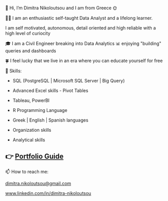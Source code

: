 👋 Hi, I’m Dimitra Nikoloutsou and I am from Greece 🌞

👩‍💻 I am an enthusiastic self-taught Data Analyst and a lifelong learner. 

I am self motivated, autonomous, detail oriented and high reliable with a high level of curiocity

🎓 I am a Civil Engineer breaking into Data Analytics 📊 enjoying "building" queries and dashboards

🍀 I feel lucky that we live in an era where you can educate yourself for free

💪 Skills: 

- SQL (PostgreSQL | Microsoft SQL Server | Big Query)

- Advanced Excel skills - Pivot Tables

- Tableau, PowerBI

- R Programming Language

- Greek | English | Spanish languages

- Organization skills

- Analytical skills



<h2> 👉   <b> <a href="https://github.com/Dimitra-Nikoloutsou/Portfolio-Guide.git">Portfolio Guide</a> </b> </h2>



📫 How to reach me:

dimitra.nikoloutsou@gmail.com

www.linkedin.com/in/dimitra-nikoloutsou

<!---
Dimitra-Nikoloutsou/Dimitra-Nikoloutsou is a ✨ special ✨ repository because its `README.md` (this file) appears on your GitHub profile.
You can click the Preview link to take a look at your changes.
--->
